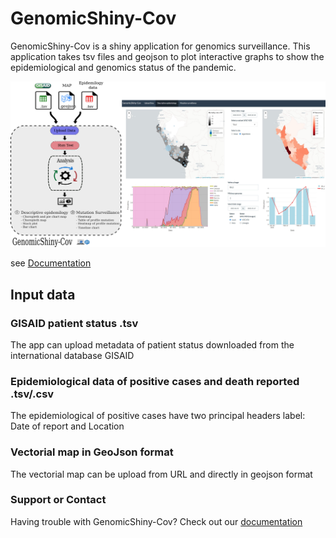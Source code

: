 # GenomicShiny-Cov

GenomicShiny-Cov is a shiny application for genomics surveillance. This application takes tsv files and geojson to plot interactive graphs to show the epidemiological and genomics status of the pandemic.

![](img/g676.png)


see [Documentation]("doc.md")

## Input data

### GISAID patient status .tsv   
The app can upload metadata of patient status downloaded from the international database GISAID

### Epidemiological data of positive cases and death reported .tsv/.csv   
The epidemiological of positive cases have two principal headers label: Date of report and Location 

### Vectorial map in GeoJson format   
The vectorial map can be upload from URL and directly in geojson format  

### Support or Contact

Having trouble with GenomicShiny-Cov? Check out our [documentation](https://docs.github.com/categories/github-pages-basics/) 
